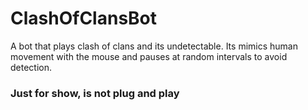 # ClashOfClansBot
A bot that plays clash of clans and its undetectable. Its mimics human movement with the mouse and pauses at random intervals to avoid detection.

### Just for show, is not plug and play
